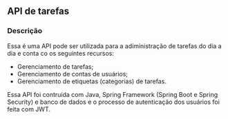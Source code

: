 ## API de tarefas

### Descrição
Essa é uma API pode ser utilizada para a adiministração de tarefas do dia a dia e conta co os seguintes recursos:
- Gerenciamento de tarefas;
- Gerenciamento de contas de usuários;
- Gerenciamento de etiquetas (categorias) de tarefas.

Essa API foi contruída com Java, Spring Framework (Spring Boot e Spring Security) e banco de dados e o processo de autenticação dos usuários foi feita com JWT.
